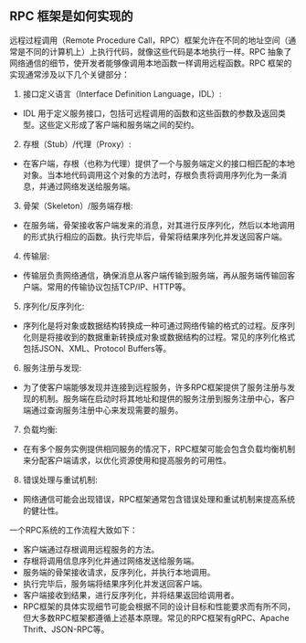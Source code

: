 ## RPC 框架是如何实现的
远程过程调用（Remote Procedure Call，RPC）框架允许在不同的地址空间（通常是不同的计算机上）上执行代码，就像这些代码是本地执行一样。RPC 抽象了网络通信的细节，使开发者能够像调用本地函数一样调用远程函数。RPC 框架的实现通常涉及以下几个关键部分：

1. 接口定义语言（Interface Definition Language，IDL）:
- IDL 用于定义服务接口，包括可远程调用的函数和这些函数的参数及返回类型。这些定义形成了客户端和服务端之间的契约。

2. 存根（Stub）/代理（Proxy）:
- 在客户端，存根（也称为代理）提供了一个与服务端定义的接口相匹配的本地对象。当本地代码调用这个对象的方法时，存根负责将调用序列化为一条消息，并通过网络发送给服务端。

3. 骨架（Skeleton）/服务端存根:
- 在服务端，骨架接收客户端发来的消息，对其进行反序列化，然后以本地调用的形式执行相应的函数。执行完毕后，骨架将结果序列化并发送回客户端。

4. 传输层:
- 传输层负责网络通信，确保消息从客户端传输到服务端，再从服务端传输回客户端。常用的传输协议包括TCP/IP、HTTP等。

5. 序列化/反序列化:
- 序列化是将对象或数据结构转换成一种可通过网络传输的格式的过程。反序列化则是将接收到的数据重新转换成对象或数据结构的过程。常见的序列化格式包括JSON、XML、Protocol Buffers等。

6. 服务注册与发现:
- 为了使客户端能够发现并连接到远程服务，许多RPC框架提供了服务注册与发现的机制。服务端在启动时将其地址和提供的服务注册到服务注册中心，客户端通过查询服务注册中心来发现需要的服务。

7. 负载均衡:
- 在有多个服务实例提供相同服务的情况下，RPC框架可能会包含负载均衡机制来分配客户端请求，以优化资源使用和提高服务的可用性。

8. 错误处理与重试机制:
- 网络通信可能会出现错误，RPC框架通常包含错误处理和重试机制来提高系统的健壮性。

一个RPC系统的工作流程大致如下：
- 客户端通过存根调用远程服务的方法。
- 存根将调用信息序列化并通过网络发送给服务端。
- 服务端的骨架接收请求，反序列化，并执行本地调用。
- 执行完毕后，服务端将结果序列化并发送回客户端。
- 客户端接收到结果，进行反序列化，并将结果返回给调用者。
- RPC框架的具体实现细节可能会根据不同的设计目标和性能要求而有所不同，但大多数RPC框架都遵循上述基本原理。常见的RPC框架有gRPC、Apache Thrift、JSON-RPC等。